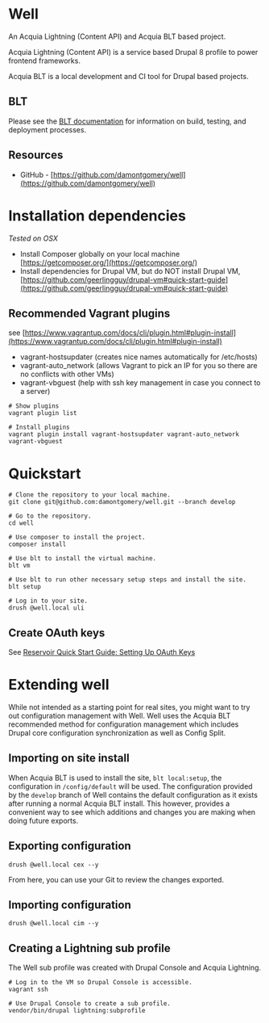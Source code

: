 # Well

An Acquia Lightning (Content API) and Acquia BLT based project.

Acquia Lightning (Content API) is a service based Drupal 8 profile to power frontend frameworks.

Acquia BLT is a local development and CI tool for Drupal based projects.

## BLT

Please see the [BLT documentation](http://blt.readthedocs.io/en/latest/) for information on build, testing, and deployment processes.

## Resources

* GitHub - [https://github.com/damontgomery/well](https://github.com/damontgomery/well)

# Installation dependencies

_Tested on OSX_

- Install Composer globally on your local machine [https://getcomposer.org/](https://getcomposer.org/)
- Install dependencies for Drupal VM, but do NOT install Drupal VM, [https://github.com/geerlingguy/drupal-vm#quick-start-guide](https://github.com/geerlingguy/drupal-vm#quick-start-guide)

## Recommended Vagrant plugins
see [https://www.vagrantup.com/docs/cli/plugin.html#plugin-install](https://www.vagrantup.com/docs/cli/plugin.html#plugin-install) 
- vagrant-hostsupdater (creates nice names automatically for /etc/hosts)
- vagrant-auto_network (allows Vagrant to pick an IP for you so there are no conflicts with other VMs)
- vagrant-vbguest (help with ssh key management in case you connect to a server)

```
# Show plugins
vagrant plugin list

# Install plugins
vagrant plugin install vagrant-hostsupdater vagrant-auto_network vagrant-vbguest
```

# Quickstart
```
# Clone the repository to your local machine.
git clone git@github.com:damontgomery/well.git --branch develop

# Go to the repository.
cd well

# Use composer to install the project.
composer install

# Use blt to install the virtual machine.
blt vm

# Use blt to run other necessary setup steps and install the site.
blt setup

# Log in to your site.
drush @well.local uli
```

## Create OAuth keys
See [Reservoir Quick Start Guide: Setting Up OAuth Keys](https://github.com/acquia/reservoir/wiki/Quick-Start-Guide#setting-up-oauth-keys)

# Extending well

While not intended as a starting point for real sites, you might want to try out configuration management with Well. Well uses the Acquia BLT recommended method for configuration management which includes Drupal core configuration synchronization as well as Config Split.

## Importing on site install

When Acquia BLT is used to install the site, `blt local:setup`, the configuration in `/config/default` will be used. The configuration provided by the `develop` branch of Well contains the default configuration as it exists after running a normal Acquia BLT install. This however, provides a convenient way to see which additions and changes you are making when doing future exports.

## Exporting configuration

`drush @well.local cex --y`

From here, you can use your Git to review the changes exported.

## Importing configuration

`drush @well.local cim --y`

## Creating a Lightning sub profile

The Well sub profile was created with Drupal Console and Acquia Lightning.

```
# Log in to the VM so Drupal Console is accessible.
vagrant ssh

# Use Drupal Console to create a sub profile.
vendor/bin/drupal lightning:subprofile
```
